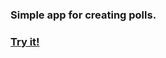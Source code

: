 <h3> Simple app for creating polls.<h3> 
<a href="https://leraiv-pollapp.herokuapp.com/"> Try it! </a>
